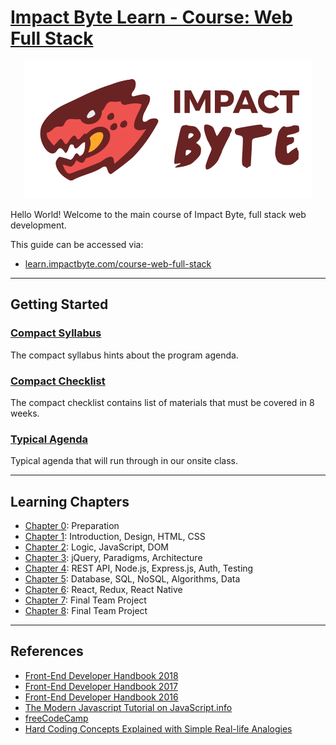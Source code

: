 # [Impact Byte Learn - Course: Web Full Stack](https://www.gitbook.com/read/book/impactbyte-learn/course-web-full-stack)

<p style="text-align:center;">
  <img src="assets/impactbyte-logo.png">
</p>

Hello World! Welcome to the main course of Impact Byte, full stack web development.

This guide can be accessed via:

* [learn.impactbyte.com/course-web-full-stack](https://learn.impactbyte.com/course-web-full-stack)

---

## Getting Started

### [Compact Syllabus](./syllabus/README.md)

The compact syllabus hints about the program agenda.

### [Compact Checklist](./checklist/README.md)

The compact checklist contains list of materials that must be covered in 8 weeks.

### [Typical Agenda](./agenda/README.md)

Typical agenda that will run through in our onsite class.

---

## Learning Chapters

* [Chapter 0](chapter-0/README.md): Preparation
* [Chapter 1](chapter-1/README.md): Introduction, Design, HTML, CSS
* [Chapter 2](chapter-2/README.md): Logic, JavaScript, DOM
* [Chapter 3](chapter-3/README.md): jQuery, Paradigms, Architecture
* [Chapter 4](chapter-4/README.md): REST API, Node.js, Express.js, Auth, Testing
* [Chapter 5](chapter-5/README.md): Database, SQL, NoSQL, Algorithms, Data
* [Chapter 6](chapter-6/README.md): React, Redux, React Native
* [Chapter 7](chapter-7/README.md): Final Team Project
* [Chapter 8](chapter-8/README.md): Final Team Project

---

## References

* [Front-End Developer Handbook 2018](https://frontendmasters.com/books/front-end-handbook/2018)
* [Front-End Developer Handbook 2017](https://frontendmasters.com/books/front-end-handbook/2017)
* [Front-End Developer Handbook 2016](https://www.frontendhandbook.com)
* [The Modern Javascript Tutorial on JavaScript.info](https://javascript.info)
* [freeCodeCamp](https://www.freecodecamp.org)
* [Hard Coding Concepts Explained with Simple Real-life Analogies](https://medium.freecodecamp.org/hard-coding-concepts-explained-with-simple-real-life-analogies-280635e98e37)
